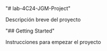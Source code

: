 "# lab-4C24-JGM-Project"


Descripción breve del proyecto

"## Getting Started"

Instrucciones para empezar el proyecto
